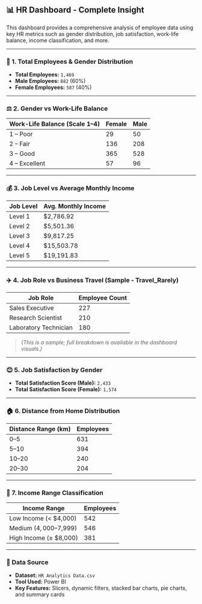 ## 📊 HR Dashboard - Complete Insight

This dashboard provides a comprehensive analysis of employee data using key HR metrics such as gender distribution, job satisfaction, work-life balance, income classification, and more.

---

### 👥 1. Total Employees & Gender Distribution

- **Total Employees:** `1,469`
- **Male Employees:** `882` (60%)
- **Female Employees:** `587` (40%)

---

### ⚖️ 2. Gender vs Work-Life Balance

| Work-Life Balance (Scale 1–4) | Female | Male |
|------------------------------|--------|------|
| 1 – Poor                     | 29     | 50   |
| 2 – Fair                     | 136    | 208  |
| 3 – Good                     | 365    | 528  |
| 4 – Excellent                | 57     | 96   |

---

### 💰 3. Job Level vs Average Monthly Income

| Job Level | Avg. Monthly Income |
|-----------|---------------------|
| Level 1   | $2,786.92           |
| Level 2   | $5,501.36           |
| Level 3   | $9,817.25           |
| Level 4   | $15,503.78          |
| Level 5   | $19,191.83          |

---

### ✈️ 4. Job Role vs Business Travel (Sample - Travel_Rarely)

| Job Role             | Employee Count |
|----------------------|----------------|
| Sales Executive      | 227            |
| Research Scientist   | 210            |
| Laboratory Technician| 180            |

> *(This is a sample; full breakdown is available in the dashboard visuals.)*

---

### 😊 5. Job Satisfaction by Gender

- **Total Satisfaction Score (Male):** `2,433`
- **Total Satisfaction Score (Female):** `1,574`

---

### 🏠 6. Distance from Home Distribution

| Distance Range (km) | Employees |
|---------------------|-----------|
| 0–5                 | 631       |
| 5–10                | 394       |
| 10–20               | 240       |
| 20–30               | 204       |

---

### 💸 7. Income Range Classification

| Income Range             | Employees |
|--------------------------|-----------|
| Low Income (< $4,000)    | 542       |
| Medium ($4,000–$7,999)   | 546       |
| High Income (≥ $8,000)   | 381       |

---

### 📂 Data Source

- **Dataset:** `HR Analytics Data.csv`
- **Tool Used:** Power BI
- **Key Features:** Slicers, dynamic filters, stacked bar charts, pie charts, and summary cards
